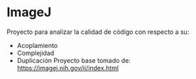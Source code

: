 # ImageJ
Proyecto para analizar la calidad de código con respecto a su:
- Acoplamiento
- Complejidad 
- Duplicación
Proyecto base tomado de: https://imagej.nih.gov/ij/index.html
